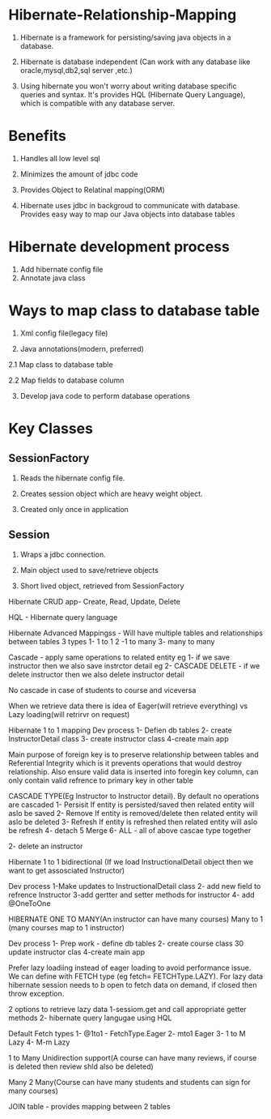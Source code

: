 # Hibernate-Relationship-Mapping


1. Hibernate  is a framework for persisting/saving java objects in a database.

2. Hibernate is database independent (Can work with any database like oracle,mysql,db2,sql server ,etc.) 

3. Using hibernate you won't worry about writing database specific queries and syntax. It's provides HQL (Hibernate Query Language), which is compatible with any database server.

# Benefits

1. Handles all low level sql 

2. Minimizes the amount of jdbc code

3. Provides Object to Relatinal mapping(ORM)

4. Hibernate uses jdbc in backgroud to communicate with database. Provides easy way to map our Java objects into database tables

# Hibernate development process

1. Add hibernate config file
2. Annotate java class 

# Ways to map class to database table

1. Xml config file(legacy file)

2. Java annotations(modern, preferred)

2.1 Map class to database table

2.2 Map fields to database column

3. Develop java code to perform database operations

#  Key Classes

## SessionFactory 

1. Reads the hibernate config file.

2. Creates session object which are heavy weight object.

3. Created only once in application

## Session 

1. Wraps a jdbc connection. 

2. Main object used to save/retrieve objects 

3. Short lived object, retrieved from SessionFactory


Hibernate CRUD app- Create, Read, Update, Delete

HQL - Hibernate query language

Hibernate Advanced Mappingss - Will have multiple tables and relationships between tables
3 types
1- 1 to 1
2 -1 to many 
3- many to many

Cascade - apply same operations to related entity
eg 1- if we save instructor then we also save instrctor detail
eg 2- CASCADE DELETE - if we delete instructor then we also delete instructor detail

No cascade in case of students to course and viceversa

When we retrieve data there is idea of Eager(will retrieve everything) vs Lazy loading(will retrirvr on request)

Hibernate 1 to 1 mapping
Dev process
1- Defien db tables
2- create InstructorDetail class
3- create instructor class
4-create main app

Main purpose of foreign key is to preserve relationship between tables and Referential Integrity which is it prevents operations that would destroy relationship. Also ensure valid data is inserted into foregin key column, can only contain valid refrence to primary key in other table

CASCADE TYPE(Eg Instructor to Instructor detail). By default no operations are cascaded
1- Persisit If entity is persisted/saved then related entity will aslo be saved
2- Remove  If entity is removed/delete then related entity will aslo be deleted
3- Refresh  If entity is refreshed then related entity will aslo be refresh
4- detach
5 Merge
6- ALL - all of above cascae type together

2- delete an instructor

Hibernate 1 to 1 bidirectional (If we load InstructionalDetail object then we want to get assosciated Instructor)

Dev process
1-Make updates to InstructionalDetail class
2- add new field to refrence Instructor
3-add gertter and setter methods for instructor
4- add @OneToOne

HIBERNATE ONE TO MANY(An instructor can have many courses)
Many to 1 (many courses map to 1 instructor)

Dev process
1- Prep work - define db tables
2- create course class
30 update instructor clas
4-create main app

Prefer lazy loadiing instead of eager loading to avoid performance issue. We can define with FETCH type (eg fetch= FETCHType.LAZY). For lazy data hibernate session needs to b open to fetch data on demand, if closed then throw exception.

2 options to retrieve lazy data
1-sessiom.get and call appropriate getter methods
2- hibernate query langugae using HQL

Default Fetch types
1- @1to1 - FetchType.Eager
2- mto1 Eager
3- 1 to M Lazy
4- M-m Lazy

1 to Many Unidirection support(A course can have many reviews, if course is deleted then review shld also be deleted)

Many 2 Many(Course can have many students and students can sign for many courses)

JOIN table - provides mapping between 2 tables
